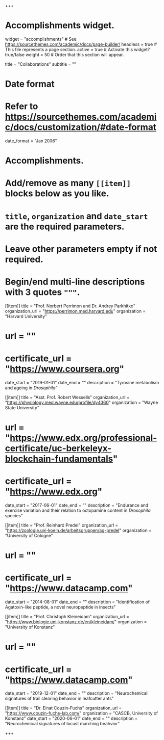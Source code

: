 +++
# Accomplishments widget.
widget = "accomplishments"  # See https://sourcethemes.com/academic/docs/page-builder/
headless = true  # This file represents a page section.
active = true  # Activate this widget? true/false
weight = 50  # Order that this section will appear.

title = "Collaborations"
subtitle = ""

# Date format
#   Refer to https://sourcethemes.com/academic/docs/customization/#date-format
date_format = "Jan 2006"

# Accomplishments.
#   Add/remove as many `[[item]]` blocks below as you like.
#   `title`, `organization` and `date_start` are the required parameters.
#   Leave other parameters empty if not required.
#   Begin/end multi-line descriptions with 3 quotes `"""`.

[[item]]
  title = "Prof. Norbert Perrimon and Dr. Andrey Parkhitko"
    organization_url = "https://perrimon.med.harvard.edu"
  organization = "Harvard University"
   # url = ""
   # certificate_url = "https://www.coursera.org"
  date_start = "2019-01-01"
  date_end = ""
   description = "Tyrosine metabolism and ageing in <i>Drosophila</i>"

[[item]]
  title = "Asst. Prof. Robert Wessells"
  organization_url = "https://physiology.med.wayne.edu/profile/dy4360"
  organization = "Wayne State University"
  # url = "https://www.edx.org/professional-certificate/uc-berkeleyx-blockchain-fundamentals"
  # certificate_url = "https://www.edx.org"
  date_start = "2017-06-01"
  date_end = ""
  description = "Endurance and exercise variation and their relation to octopamine content in <i>Drosophila</i> species"
  
[[item]]
  title = "Prof. Reinhard Predel"
  organization_url = "https://zoologie.uni-koeln.de/arbeitsgruppen/ag-predel"
  organization = "University of Cologne"
  # url = ""
  # certificate_url = "https://www.datacamp.com"
  date_start = "2014-08-01"
  date_end = ""
  description = "Identification of Agatoxin-like peptide, a novel neuropeptide in insects"

[[item]]
  title = "Prof. Christoph Kleineidam"
  organization_url = "https://www.biologie.uni-konstanz.de/en/kleineidam/"
  organization = "University of Konstanz"
  # url = ""
  # certificate_url = "https://www.datacamp.com"
  date_start = "2019-12-01"
  date_end = ""
  description = "Neurochemical signatures of trail clearing behavior in leafcutter ants"

[[item]]
  title = "Dr. Einat Couzin-Fuchs"
  organization_url = "https://www.couzin-fuchs-lab.com/"
  organization = "CASCB, University of Konstanz"
  date_start = "2020-06-01"
  date_end = ""
  description = "Neurochemical signatures of locust marching beahvior"

+++
